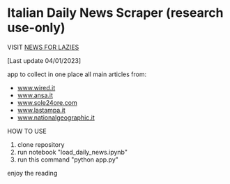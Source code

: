 # Italian Daily News Scraper (research use-only)

VISIT [NEWS FOR LAZIES](www.newsforlazies.it)

[Last update 04/01/2023]

app to collect in one place all main articles from:
- www.wired.it
- www.ansa.it
- www.sole24ore.com
- www.lastampa.it
- www.nationalgeographic.it

HOW TO USE

1. clone repository
2. run notebook "load_daily_news.ipynb"
3. run this command "python app.py"

enjoy the reading

